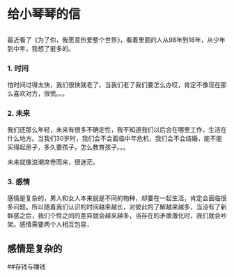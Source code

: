 # 给小琴琴的信

## 

最近看了《为了你，我愿意热爱整个世界》，看着里面的人从98年到18年，从少年到中年，我想了挺多的。

### 1. 时间

怕时间过得太快，我们很快就老了，当我们老了我们要怎么办哎，肯定不像现在那么喜欢对方，很慌。。。

### 2. 未来

我们还那么年轻，未来有很多不确定性，我不知道我们以后会在哪里工作，生活在什么地方。当我们30岁时，我们会不会面临中年危机，我们会不会结婚，能不能买得起房子，多久要孩子，怎么教育孩子。。。

未来就像浪潮席卷而来，很迷茫。

### 3. 感情

感情是复杂的，男人和女人本来就是不同的物种，却要在一起生活，肯定会面临很多问题。所以随着我们认识的时间越来越长，对彼此的了解越来越多，当没有了新鲜感之后，我们个性之间的差异就会越来越多，当存在的矛盾激化时，我们就会吵架。感情需要两个人相互包容，





## 感情是复杂的

##存钱与赚钱

